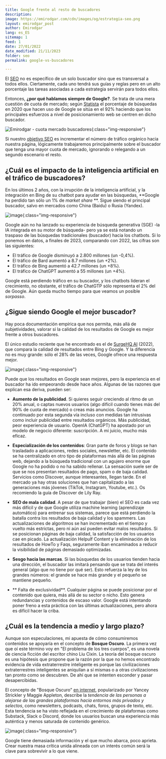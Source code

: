 ```yaml
---
title: Google frente al resto de buscadores
description: 
image: https://emirodgar.com/cdn/images/og/estrategia-seo.png
layout: emirodgar_post
author: Emirodgar
lang: es_ES
sitemap: 1
feed: 1
date: 27/01/2022
date_modified: 21/11/2023
folder: seo
permalink: google-vs-buscadores

--- 
```


El [SEO](https://emirodgar.com/que-es-el-seo) no es específico de un solo buscador sino que es transversal a todos ellos. Ciertamente, cada uno tendrá sus guías y reglas pero en un alto porcentaje las tareas asociadas a cada estrategia servirán para todos ellos.

Entonces, **¿por qué hablamos siempre de Google?**. Se trata de una mera cuestión de cuota de mercado; según [Statista](https://es.statista.com/estadisticas/664510/desglose-porcentual-de-las-busquedas-online-mundiales-por-buscador/) el porcentaje de búsquedas en 2020 que hacen uso de Google se sitúa en el 92% haciendo que los principales esfuerzos a nivel de posicionamiento web se centren en dicho buscador.

![Emirodgar - cuota mercado buscadores](https://i.imgur.com/QEQL6Er.png){:class="img-responsive"}

Si nuestro [objetivo SEO](https://emirodgar.com/objetivo-seo) es incrementar el número de tráfico orgánico hacia nuestra página, lógicamente trabajaremos principalmente sobre el buscador que tenga una mayor cuota de mercado, ignorando o relegando a un segundo escenario el resto.

## ¿Cuál es el impacto de la inteligencia artificial en el tráfico de buscadores?

En los últimos 2 años, con la irrupción de la inteligencia artificial, y la integración en Bing de su chatbot para ayudar en las búsquedas, **Google ha perdido tan sólo un 1% de *market share* **. Sigue siendo el principal buscador, salvo en mercados como China (Baidu) o Rusia (Yandex).

![image](https://github.com/Emirodgar/w-emirodgar-com/assets/4302127/80df5d4e-a299-4f42-959f-9774c238183e){:class="img-responsive"}

Google aún no ha lanzado su experiencia de búsqueda generativa (SGE) -la IA integrada en su motor de búsqueda- pero ya se está notando un traspaso de las búsquedas tradicionales (buscador) hacia los chatbots. Si lo ponemos en datos, a finales de 2023, comparando con 2022, las cifras son las siguientes:

- El tráfico de Google disminuyó a 2.800 millones (un -0,4%).
- El tráfico de Bard aumentó a 8.7 millones (un +2%).
- El tráfico de Bing aumentó a 42.7 millones (un +8%).
- El tráfico de ChatGPT aumentó a 55 millones (un +4%).

Google está perdiendo tráfico en su buscador, y los chatbots lideran el crecimiento, no obstante, el tráfico de ChatGTP sólo representa el 2% del de Google. Aún queda mucho tiempo para que veamos un posible *sorpasso*.


## ¿Sigue siendo Google el mejor buscador?

Hay poca documentación empírica que nos permita, más allá de subjetividades, valorar si la calidad de los resultados de Google es mejor frente a otros buscadores.

El único estudio reciente que he encontrado es el de [SurgeHQ AI](https://www.surgehq.ai/blog/is-google-search-deteriorating-measuring-search-quality-in-2022) (2022), que compara la calidad de resultados entre Bing y Google. Y la diferencia no es muy grande: sólo el 28% de las veces, Google ofrece una respuesta mejor.

![image](https://github.com/Emirodgar/w-emirodgar-com/assets/4302127/a4b5e166-9cdd-4313-b64d-7da7435f82ef){:class="img-responsive"}

Puede que los resultados en Google sean mejores, pero la experiencia en el buscador ha ido empeorando desde hace años. Algunas de las razones que explican esa deriva, pueden ser:

- **Aumento de la publicidad**. Si quieres seguir creciendo al ritmo de un 20% anual, o captas nuevos usuarios (algo difícil cuando tienes más del 90% de cuota de mercado) o creas más anuncios. Google ha continuado por esta segunda vía incluso con medidas tan intrusivas como incluir publicidad entre resultados orgánicos. Más publicidad, peor experiencia de usuario. OpenIA (ChatGPT) ha apostado por un modelo de negocio diferente: suscripción. A mi juicio, mucho más eficaz.

- **Especialización de los contenidos**: Gran parte de foros y blogs se han trasladado a aplicaciones, redes sociales, newsletter, etc. El contenido se ha centralizado en otro tipo de plataformas más allá de las páginas web, dejando a la búsqueda tradicional con un agujero enorme que Google no ha podido o no ha sabido rellenar. La sensación suele ser de que se nos presentan resultados de pago, spam o de baja calidad. Servicios como Discover, aunque interesantes, llegan tarde. En el mercado ya hay otras soluciones que han capitalizado a las generaciones más jóvenes (TikTok, Instagram, Youtube, etc.). Os recomiendo la guía de Discover de Lily Ray.

- **SEO de mala calidad**. A pesar de que trabajar (bien) el SEO es cada vez más difícil y de que Google utiliza machine learning (aprendizaje automático) para entrenar sus sistemas, parece que está perdiendo la batalla contra los resultados de baja calidad y los spammers. Las actualizaciones de algoritmos se han incrementado en el tiempo y vuelto más estrictas, pero ni aún así pueden evitar malos resultados. Si se posicionan páginas de baja calidad, la satisfacción de los usuarios cae en picado. La actualización Helpulf Content y la eliminación de los resultados de HowTo y Faqs, seguramente iban encaminados a reducir la visibilidad de páginas demasiado optimizadas.

- **Sesgo hacia las marcas**. Si las búsquedas de los usuarios tienden hacia una dirección, el buscador las imitará pensando que se trata del interés general (algo que no tiene por qué ser). Esto refuerza la ley de los grandes números: el grande se hace más grande y el pequeño se mantiene pequeño.

- ** Falta de exclusividad**. Cualquier página se puede posicionar por el contenido que quiera, más allá de su sector o nicho. Esto genera redundancias y contenidos de escaso valor. Google está intentando poner freno a esta práctica con las últimas actualizaciones, pero ahora es difícil hacer la criba.

## ¿Cuál es la tendencia a medio y largo plazo?

Aunque son especulaciones, mi apuesta de cómo consumiremos contenidos se apoyaría en el concepto de **Bosque Oscuro**. La primera vez que oí este término voy en "El problema de los tres cuerpos", es una novela de ciencia ficción del escritor chino Liu Cixin. La teoría del bosque oscuro es una hipótesis que propone que la razón por la que no hemos encontrado evidencia de vida extraterrestre inteligente es porque las civilizaciones extraterrestres inteligentes se aniquilan a sí mismas o a otras civilizaciones tan pronto como se descubren. De ahí que se intenten esconder y pasar desapercibidas.

El concepto de "Bosque Oscuro" [en internet](https://newsletter.jmswebs.com/i/138911374/bosque-oscuro), popularizado por Yancey Strickler y Maggie Appleton, describe la *tendencia de las personas a alejarse de las grandes plataformas hacia entornos más privados y selectos*, como newsletters, podcasts, chats, foros, grupos de texto, etc. Esta tendencia se ha visto reflejada en el crecimiento de plataformas como Substack, Slack o Discord, donde los usuarios buscan una experiencia más auténtica y menos saturada de contenido genérico.

![image](https://github.com/Emirodgar/w-emirodgar-com/assets/4302127/5d5f040e-15cb-4957-8e83-509c808192b8){:class="img-responsive"}

Google tiene demasiada información y el que mucho abarca, poco aprieta. Crear nuestra masa crítica unida alineada con un interés común será la clave para sobrevivir a lo que viene.

